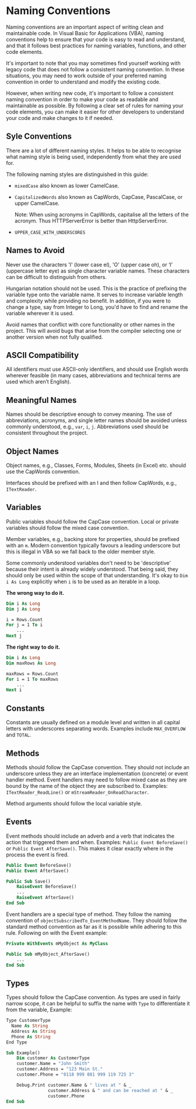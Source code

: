 # Naming Conventions

Naming conventions are an important aspect of writing clean and maintainable code. In Visual Basic for Applications (VBA), naming conventions help to ensure that your code is easy to read and understand, and that it follows best practices for naming variables, functions, and other code elements.

It's important to note that you may sometimes find yourself working with legacy code that does not follow a consistent naming convention. In these situations, you may need to work outside of your preferred naming convention in order to understand and modify the existing code.

However, when writing new code, it's important to follow a consistent naming convention in order to make your code as readable and maintainable as possible. By following a clear set of rules for naming your code elements, you can make it easier for other developers to understand your code and make changes to it if needed.

## Syle Conventions

There are a lot of different naming styles. It helps to be able to recognise what naming style is being used, independently from what they are used for.

The following naming styles are distinguished in this guide:

* `mixedCase` also known as lower CamelCase.
* `CapitalizedWords` also known as CapWords, CapCase, PascalCase, or upper CamelCase.

     Note: When using acronyms in CapWords, capitalise all the letters of the acronym. Thus HTTPServerError is better than HttpServerError.
* `UPPER_CASE_WITH_UNDERSCORES`

## Names to Avoid

Never use the characters 'l' (lower case el), 'O' (upper case oh), or ‘I’ (uppercase letter eye) as single character variable names. These characters can be difficult to distinguish from others.

Hungarian notation should not be used. This is the practice of prefixing the variable type onto the variable name. It serves to increase variable length and complexity while providing no benefit. In addition, if you were to change a type, say from Integer to Long, you'd have to find and rename the variable wherever it is used.

Avoid names that conflict with core functionality or other names in the project. This will avoid bugs that arise from the compiler selecting one or another version when not fully qualified.

## ASCII Compatibility

All identifiers must use ASCII-only identifiers, and should use English words wherever feasible (in many cases, abbreviations and technical terms are used which aren’t English).

## Meaningful Names

Names should be descriptive enough to convey meaning. The use of abbreviations, acronyms, and single letter names should be avoided unless commonly understood, e.g., `var`, `i`, `j`. Abbreviations used should be consistent throughout the project.

## Object Names

Object names, e.g., Classes, Forms, Modules, Sheets (in Excel) etc. should use the CapWords convention.

Interfaces should be prefixed with an I and then follow CapWords, e.g., `ITextReader`.

## Variables

Public variables should follow the CapCase convention. Local or private variables should follow the mixed case convention.

Member variables, e.g., backing store for properties, should be prefixed with an `m`. Modern convention typically favours a leading underscore but this is illegal in VBA so we fall back to the older member style.

Some commonly understood variables don't need to be 'descriptive' because their intent is already widely understood. That being said, they should only be used within the scope of that understanding. It's okay to `Dim i As Long` explicitly when `i` is to be used as an iterable in a loop.

**The wrong way to do it.**

```vb
Dim i As Long
Dim j As Long

i = Rows.Count
For j = 1 To i
    ...
Next j
```

**The right way to do it.**

```vb
Dim i As Long
Dim maxRows As Long

maxRows = Rows.Count
For i = 1 To maxRows
    ...
Next i
```

## Constants

Constants are usually defined on a module level and written in all capital letters with underscores separating words. Examples include `MAX_OVERFLOW` and `TOTAL`.

## Methods

Methods should follow the CapCase convention. They should not include an underscore unless they are an interface implementation (concrete) or event handler method. Event handlers may need to follow mixed case as they are bound by the name of the object they are subscribed to. Examples: `ITextReader_ReadLine()` or `mStreamReader_OnReadCharacter`.

Method arguments should follow the local variable style.

## Events

Event methods should include an adverb and a verb that indicates the action that triggered them and when. Examples: `Public Event BeforeSave()` or `Public Event AfterSave()`. This makes it clear exactly where in the process the event is fired.

```vb
Public Event BeforeSave()
Public Event AfterSave()

Public Sub Save()
    RaiseEvent BeforeSave()
    ...
    RaiseEvent AfterSave()
End Sub
```

Event handlers are a special type of method. They follow the naming convention of `objectSubscribedTo_EventMethodName`. They should follow the standard method convention as far as it is possible while adhering to this rule. Following on with the Event example:

```vb
Private WithEvents mMyObject As MyClass

Public Sub mMyObject_AfterSave()
    ...
End Sub
```

## Types

Types should follow the CapCase convention. As types are used in fairly narrow scope, it can be helpful to suffix the name with `Type` to differentiate it from the variable, Example:

```vb
Type CustomerType
  Name As String
  Address As String
  Phone As String
End Type

Sub Example()
    Dim customer As CustomerType
    customer.Name = "John Smith"
    customer.Address = "123 Main St."
    customer.Phone = "0118 999 881 999 119 725 3"

    Debug.Print customer.Name & " lives at " & _
                customer.Address & " and can be reached at " & _
                customer.Phone
End Sub
```
